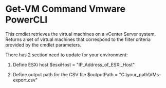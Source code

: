 # Get-VM Command Vmware PowerCLI
This cmdlet retrieves the virtual machines on a vCenter Server system. Returns a set of virtual machines that correspond to the filter criteria provided by the cmdlet parameters.

There has 2 section need to update for your environment:

1. Define ESXi host
$esxiHost = "IP_Address_of_ESXi_Host"

2. Define output path for the CSV file
$outputPath = "C:\your_path\VMs-export.csv"


